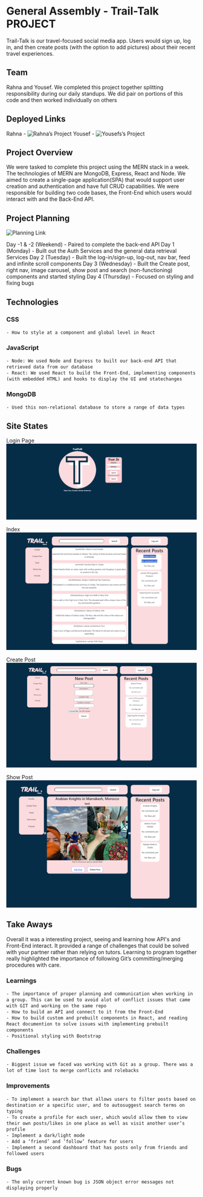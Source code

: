 # General Assembly - Trail-Talk PROJECT
Trail-Talk is our travel-focused social media app. Users would sign up, log in, and then create posts (with the option to add pictures) about their recent travel experiences.

## Team
Rahna and Yousef. We completed this project together splitting responsibility during our daily standups. We did pair on portions of this code and then worked individually on others

## Deployed Links

Rahna - ![Rahna’s Project](https://trailtalk.netlify.app)
Yousef - ![Yousefs’s Project](https://trail-talkfe.netlify.app)

## Project Overview
We were tasked to complete this project using the MERN stack in a week. The technologies of MERN are MongoDB, Express, React and Node. We aimed to create a single-page application(SPA) that would support user creation and authentication and have full CRUD capabilities. We were responsible for building two code bases, the Front-End which users would interact with and the Back-End API.

## Project Planning
![Planning Link](https://trello.com/b/SZoZx2rv/ga-seb81-project-3)

Day -1 & -2 (Weekend)
    - Paired to complete the back-end API
Day 1 (Monday)
    - Built out the Auth Services and the general data retrieval Services
Day 2 (Tuesday)
    - Built the log-in/sign-up, log-out, nav bar, feed and infinite scroll components
Day 3 (Wednesday)
    - Built the Create post, right nav, image carousel, show post and search (non-functioning) components and started styling
Day 4 (Thursday)
    - Focused on styling and fixing bugs


## Technologies

### CSS
    - How to style at a component and global level in React

### JavaScript
    - Node: We used Node and Express to built our back-end API that retrieved data from our database
    - React: We used React to build the Front-End, implementing components (with embedded HTML) and hooks to display the UI and statechanges

### MongoDB
    - Used this non-relational database to store a range of data types

## Site States
Login Page
![Login Link](./assets/login.png)

Index
![Index Link](./assets/index.png)

Create Post
![Create Post Link](./assets/Create.png)

Show Post
![Show Post Link](./assets/show.png)

## Take Aways
Overall it was a interesting project, seeing and learning how API's and Front-End interact. It provided a range of challenges that could be solved with your partner rather than relying on tutors. Learning to program together really highlighted the importance of following Git’s committing/merging procedures with care. 

### Learnings
    - The importance of proper planning and communication when working in a group. This can be used to avoid alot of conflict issues that came with GIT and working on the same repo
    - How to build an API and connect to it from the Front-End
    - How to build custom and prebuilt components in React, and reading React documention to solve issues with implementing prebuilt components
    - Positional styling with Bootstrap

### Challenges
    - Biggest issue we faced was working with Git as a group. There was a lot of time lost to merge conflicts and rolebacks

### Improvements
    - To implement a search bar that allows users to filter posts based on destination or a specific user, and to autosuggest search terms on typing 
    - To create a profile for each user, which would allow them to view their own posts/likes in one place as well as visit another user’s profile 
    - Implement a dark/light mode
    - Add a ‘friend’ and ‘follow’ feature for users
    - Implement a second dashboard that has posts only from friends and followed users
 
### Bugs
    - The only current known bug is JSON object error messages not displaying properly
